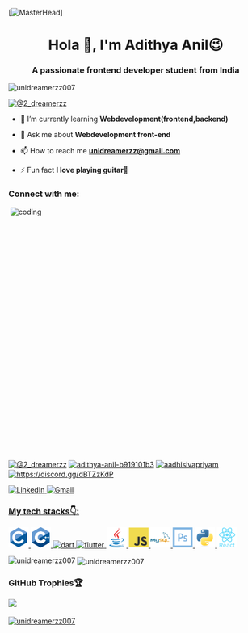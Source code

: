 [![MasterHead](https://www.digitalsolutionservices.com/img/services/web%20development.gif)]
<h1 align="center">Hola 👋, I'm Adithya Anil😉</h1>
<h3 align="center">A passionate frontend developer student from India</h3>

<p align="left"> <img src="https://komarev.com/ghpvc/?username=unidreamerzz007&label=Profile%20views&color=0e75b6&style=flat" alt="unidreamerzz007" /> </p>

<p align="left"> <a href="https://twitter.com/@2_dreamerzz" target="blank"><img src="https://img.shields.io/twitter/follow/@2_dreamerzz?logo=twitter&style=for-the-badge" alt="@2_dreamerzz" /></a> </p>

- 🌱 I’m currently learning **Webdevelopment(frontend,backend)**

- 💬 Ask me about **Webdevelopment front-end**

- 📫 How to reach me **unidreamerzz@gmail.com**

- ⚡ Fun fact **I love playing guitar🎸**

<h3 align="left">Connect with me:</h3>
<img align="right" alt="coding" width="500" height="500" src="https://youwebsolutionz.files.wordpress.com/2021/12/learn-web-designing.gif">
<p align="left">
<a href="https://twitter.com/@2_dreamerzz" target="blank"><img align="center" src="https://raw.githubusercontent.com/rahuldkjain/github-profile-readme-generator/master/src/images/icons/Social/twitter.svg" alt="@2_dreamerzz" height="30" width="40" /></a>
<a href="https://linkedin.com/in/adithya-anil-b919101b3" target="blank"><img align="center" src="https://raw.githubusercontent.com/rahuldkjain/github-profile-readme-generator/master/src/images/icons/Social/linked-in-alt.svg" alt="adithya-anil-b919101b3" height="30" width="40" /></a>
<a href="https://instagram.com/aadhisivapriyam" target="blank"><img align="center" src="https://raw.githubusercontent.com/rahuldkjain/github-profile-readme-generator/master/src/images/icons/Social/instagram.svg" alt="aadhisivapriyam" height="30" width="40" /></a>
<a href="https://discord.gg/https://discord.gg/dBTZzKdP" target="blank"><img align="center" src="https://raw.githubusercontent.com/rahuldkjain/github-profile-readme-generator/master/src/images/icons/Social/discord.svg" alt="https://discord.gg/dBTZzKdP" height="30" width="40" /></a>
</p>
<p>
<a href="https://wa.me/+919562157305" target="_blank">
<img alt="LinkedIn" src="https://img.shields.io/badge/whatsapp%20-%730077B5.svg?&style=for-the-badge&logo=whatsapp&logoColor=white"/>
<a href="mailto:unidreamerzz@gmail.com">
<img alt="Gmail" src="https://img.shields.io/badge/Gmail-D14836?style=for-the-badge&logo=gmail&logoColor=white" />
</p> 

<h3 align="left">My tech stacks👇:</h3>
<p align="left"> <a href="https://www.cprogramming.com/" target="_blank" rel="noreferrer"> <img src="https://raw.githubusercontent.com/devicons/devicon/master/icons/c/c-original.svg" alt="c" width="40" height="40"/> </a> <a href="https://www.w3schools.com/cpp/" target="_blank" rel="noreferrer"> <img src="https://raw.githubusercontent.com/devicons/devicon/master/icons/cplusplus/cplusplus-original.svg" alt="cplusplus" width="40" height="40"/> </a> <a href="https://dart.dev" target="_blank" rel="noreferrer"> <img src="https://www.vectorlogo.zone/logos/dartlang/dartlang-icon.svg" alt="dart" width="40" height="40"/> </a> <a href="https://flutter.dev" target="_blank" rel="noreferrer"> <img src="https://www.vectorlogo.zone/logos/flutterio/flutterio-icon.svg" alt="flutter" width="40" height="40"/> </a> <a href="https://www.java.com" target="_blank" rel="noreferrer"> <img src="https://raw.githubusercontent.com/devicons/devicon/master/icons/java/java-original.svg" alt="java" width="40" height="40"/> </a> <a href="https://developer.mozilla.org/en-US/docs/Web/JavaScript" target="_blank" rel="noreferrer"> <img src="https://raw.githubusercontent.com/devicons/devicon/master/icons/javascript/javascript-original.svg" alt="javascript" width="40" height="40"/> </a> <a href="https://www.mysql.com/" target="_blank" rel="noreferrer"> <img src="https://raw.githubusercontent.com/devicons/devicon/master/icons/mysql/mysql-original-wordmark.svg" alt="mysql" width="40" height="40"/> </a> <a href="https://www.photoshop.com/en" target="_blank" rel="noreferrer"> <img src="https://raw.githubusercontent.com/devicons/devicon/master/icons/photoshop/photoshop-line.svg" alt="photoshop" width="40" height="40"/> </a> <a href="https://www.python.org" target="_blank" rel="noreferrer"> <img src="https://raw.githubusercontent.com/devicons/devicon/master/icons/python/python-original.svg" alt="python" width="40" height="40"/> </a> <a href="https://reactjs.org/" target="_blank" rel="noreferrer"> <img src="https://raw.githubusercontent.com/devicons/devicon/master/icons/react/react-original-wordmark.svg" alt="react" width="40" height="40"/> </a> </p>

<p><img align="left" src="https://github-readme-stats.vercel.app/api/top-langs?username=unidreamerzz007&show_icons=true&locale=en&layout=compact" alt="unidreamerzz007" /></p>

<p>&nbsp;<img align="center" src="https://github-readme-stats.vercel.app/api?username=unidreamerzz007&show_icons=true&locale=en" alt="unidreamerzz007" /></p>
 <h3>GitHub Trophies🏆</h3>
    <p><a href="https://github.com/ryo-ma/github-profile-trophy" target="_blank">
    <img src="https://github-profile-trophy.vercel.app/?username=shibinshibu01&theme=dracula"/></p>

<p><img align="center" src="https://github-readme-streak-stats.herokuapp.com/?user=unidreamerzz007&" alt="unidreamerzz007" /></p>

